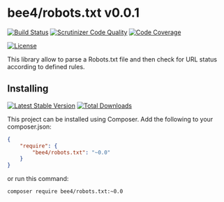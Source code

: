 bee4/robots.txt v0.0.1
======================

[![Build Status](https://img.shields.io/travis/bee4/robots.txt.svg?style=flat-square)](https://travis-ci.org/bee4/robots.txt)
[![Scrutinizer Code Quality](https://img.shields.io/scrutinizer/g/bee4/robots.txt.svg?style=flat-square)](https://scrutinizer-ci.com/g/bee4/robots.txt/?branch=develop)
[![Code Coverage](https://img.shields.io/scrutinizer/coverage/g/bee4/robots.txt.svg?style=flat-square)](https://scrutinizer-ci.com/g/bee4/robots.txt/)

[![License](https://img.shields.io/packagist/l/bee4/robots.txt.svg?style=flat-square)](https://packagist.org/packages/bee4/robots.txt)

This library allow to parse a Robots.txt file and then check for URL status according to defined rules.


Installing
----------
[![Latest Stable Version](https://img.shields.io/packagist/v/bee4/robots.txt.svg?style=flat-square)](https://packagist.org/packages/bee4/robots.txt)
[![Total Downloads](https://img.shields.io/packagist/dm/bee4/robots.txt.svg?style=flat-square)](https://packagist.org/packages/bee4/robots.txt)

This project can be installed using Composer. Add the following to your composer.json:

```JSON
{
    "require": {
        "bee4/robots.txt": "~0.0"
    }
}
```

or run this command:

```Shell
composer require bee4/robots.txt:~0.0
```
